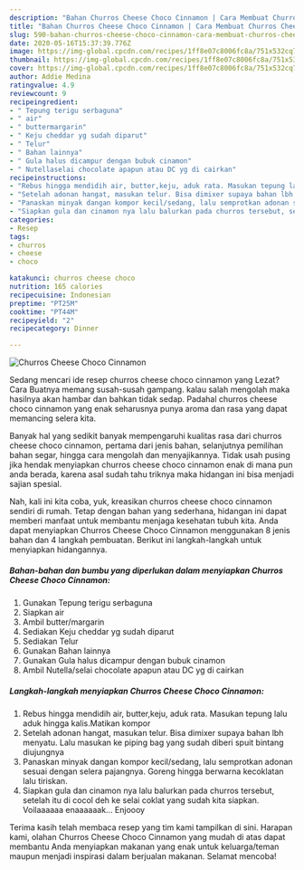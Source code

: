 ```yaml
---
description: "Bahan Churros Cheese Choco Cinnamon | Cara Membuat Churros Cheese Choco Cinnamon Yang Lezat"
title: "Bahan Churros Cheese Choco Cinnamon | Cara Membuat Churros Cheese Choco Cinnamon Yang Lezat"
slug: 590-bahan-churros-cheese-choco-cinnamon-cara-membuat-churros-cheese-choco-cinnamon-yang-lezat
date: 2020-05-16T15:37:39.776Z
image: https://img-global.cpcdn.com/recipes/1ff8e07c8006fc8a/751x532cq70/churros-cheese-choco-cinnamon-foto-resep-utama.jpg
thumbnail: https://img-global.cpcdn.com/recipes/1ff8e07c8006fc8a/751x532cq70/churros-cheese-choco-cinnamon-foto-resep-utama.jpg
cover: https://img-global.cpcdn.com/recipes/1ff8e07c8006fc8a/751x532cq70/churros-cheese-choco-cinnamon-foto-resep-utama.jpg
author: Addie Medina
ratingvalue: 4.9
reviewcount: 9
recipeingredient:
- " Tepung terigu serbaguna"
- " air"
- " buttermargarin"
- " Keju cheddar yg sudah diparut"
- " Telur"
- " Bahan lainnya"
- " Gula halus dicampur dengan bubuk cinamon"
- " Nutellaselai chocolate apapun atau DC yg di cairkan"
recipeinstructions:
- "Rebus hingga mendidih air, butter,keju, aduk rata. Masukan tepung lalu aduk hingga kalis.Matikan kompor"
- "Setelah adonan hangat, masukan telur. Bisa dimixer supaya bahan lbh menyatu. Lalu masukan ke piping bag yang sudah diberi spuit bintang diujungnya"
- "Panaskan minyak dangan kompor kecil/sedang, lalu semprotkan adonan sesuai dengan selera pajangnya. Goreng hingga berwarna kecoklatan lalu tiriskan."
- "Siapkan gula dan cinamon nya lalu balurkan pada churros tersebut, setelah itu di cocol deh ke selai coklat yang sudah kita siapkan. Voilaaaaaa enaaaaaak... Enjoooy"
categories:
- Resep
tags:
- churros
- cheese
- choco

katakunci: churros cheese choco 
nutrition: 165 calories
recipecuisine: Indonesian
preptime: "PT25M"
cooktime: "PT44M"
recipeyield: "2"
recipecategory: Dinner

---
```



![Churros Cheese Choco Cinnamon](https://img-global.cpcdn.com/recipes/1ff8e07c8006fc8a/751x532cq70/churros-cheese-choco-cinnamon-foto-resep-utama.jpg)

Sedang mencari ide resep churros cheese choco cinnamon yang Lezat? Cara Buatnya memang susah-susah gampang. kalau salah mengolah maka hasilnya akan hambar dan bahkan tidak sedap. Padahal churros cheese choco cinnamon yang enak seharusnya punya aroma dan rasa yang dapat memancing selera kita.

Banyak hal yang sedikit banyak mempengaruhi kualitas rasa dari churros cheese choco cinnamon, pertama dari jenis bahan, selanjutnya pemilihan bahan segar, hingga cara mengolah dan menyajikannya. Tidak usah pusing jika hendak menyiapkan churros cheese choco cinnamon enak di mana pun anda berada, karena asal sudah tahu triknya maka hidangan ini bisa menjadi sajian spesial.




Nah, kali ini kita coba, yuk, kreasikan churros cheese choco cinnamon sendiri di rumah. Tetap dengan bahan yang sederhana, hidangan ini dapat memberi manfaat untuk membantu menjaga kesehatan tubuh kita. Anda dapat menyiapkan Churros Cheese Choco Cinnamon menggunakan 8 jenis bahan dan 4 langkah pembuatan. Berikut ini langkah-langkah untuk menyiapkan hidangannya.

<!--inarticleads1-->

##### Bahan-bahan dan bumbu yang diperlukan dalam menyiapkan Churros Cheese Choco Cinnamon:

1. Gunakan  Tepung terigu serbaguna
1. Siapkan  air
1. Ambil  butter/margarin
1. Sediakan  Keju cheddar yg sudah diparut
1. Sediakan  Telur
1. Gunakan  Bahan lainnya
1. Gunakan  Gula halus dicampur dengan bubuk cinamon
1. Ambil  Nutella/selai chocolate apapun atau DC yg di cairkan




<!--inarticleads2-->

##### Langkah-langkah menyiapkan Churros Cheese Choco Cinnamon:

1. Rebus hingga mendidih air, butter,keju, aduk rata. Masukan tepung lalu aduk hingga kalis.Matikan kompor
1. Setelah adonan hangat, masukan telur. Bisa dimixer supaya bahan lbh menyatu. Lalu masukan ke piping bag yang sudah diberi spuit bintang diujungnya
1. Panaskan minyak dangan kompor kecil/sedang, lalu semprotkan adonan sesuai dengan selera pajangnya. Goreng hingga berwarna kecoklatan lalu tiriskan.
1. Siapkan gula dan cinamon nya lalu balurkan pada churros tersebut, setelah itu di cocol deh ke selai coklat yang sudah kita siapkan. Voilaaaaaa enaaaaaak... Enjoooy




Terima kasih telah membaca resep yang tim kami tampilkan di sini. Harapan kami, olahan Churros Cheese Choco Cinnamon yang mudah di atas dapat membantu Anda menyiapkan makanan yang enak untuk keluarga/teman maupun menjadi inspirasi dalam berjualan makanan. Selamat mencoba!
